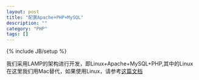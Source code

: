 ```yaml
---
layout: post
title: "配置Apache+PHP+MySQL"
description: ""
category: "PHP"
tags: []
---
```

{% include JB/setup %}

我们采用LAMP的架构进行开发，即Linux+Apache+MySQL+PHP,其中的Linux在这里我们用Mac替代，如果使用Linux，请参考[这篇文档]()